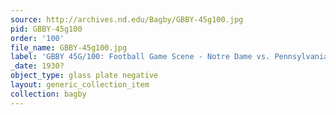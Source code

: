 ```yaml
---
source: http://archives.nd.edu/Bagby/GBBY-45g100.jpg
pid: GBBY-45g100
order: '100'
file_name: GBBY-45g100.jpg
label: 'GBBY 45G/100: Football Game Scene - Notre Dame vs. Pennsylvania? - 1930?'
_date: 1930?
object_type: glass plate negative
layout: generic_collection_item
collection: bagby
---
```

